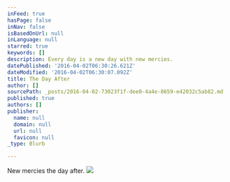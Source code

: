 ```yaml
---
inFeed: true
hasPage: false
inNav: false
isBasedOnUrl: null
inLanguage: null
starred: true
keywords: []
description: Every day is a new day with new mercies.
datePublished: '2016-04-02T06:30:26.621Z'
dateModified: '2016-04-02T06:30:07.092Z'
title: The Day After
author: []
sourcePath: _posts/2016-04-02-73023f1f-dee0-4a4e-8659-e42032c5ab82.md
published: true
authors: []
publisher:
  name: null
  domain: null
  url: null
  favicon: null
_type: Blurb

---
```

New mercies the day after.
![](https://the-grid-user-content.s3-us-west-2.amazonaws.com/73ffc2c8-6981-41c4-affa-fced7b16290b.jpg)